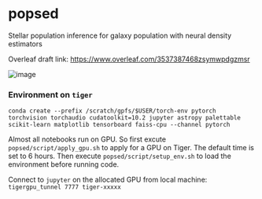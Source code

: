 # popsed
Stellar population inference for galaxy population with neural density estimators

Overleaf draft link: https://www.overleaf.com/3537387468zsymwpdgzmsr

![image](https://user-images.githubusercontent.com/29670581/173158592-1e8ff826-c95b-40af-bb85-02f60c679de6.png)


### Environment on `tiger`

`conda create --prefix /scratch/gpfs/$USER/torch-env pytorch torchvision torchaudio cudatoolkit=10.2 jupyter astropy palettable scikit-learn matplotlib tensorboard faiss-cpu --channel pytorch`

Almost all notebooks run on GPU. So first excute `popsed/script/apply_gpu.sh` to apply for a GPU on Tiger. The default time is set to 6 hours. Then execute `popsed/script/setup_env.sh` to load the environment before running code.

Connect to `jupyter` on the allocated GPU from local machine: `tigergpu_tunnel 7777 tiger-xxxxx`


<!-- 
`conda create --name tf2-cpu tensorflow jupyter astropy palettable scikit-learn matplotlib`
`conda create --prefix /scratch/gpfs/$USER/tf2-cpu tensorflow jupyter astropy palettable scikit-learn matplotlib` -->

